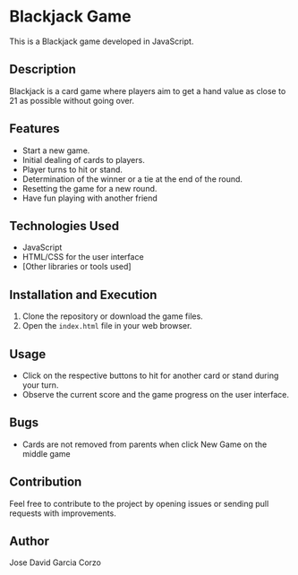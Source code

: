 # Blackjack Game

This is a Blackjack game developed in JavaScript.

## Description

Blackjack is a card game where players aim to get a hand value as close to 21 as possible without going over.

## Features

- Start a new game.
- Initial dealing of cards to players.
- Player turns to hit or stand.
- Determination of the winner or a tie at the end of the round.
- Resetting the game for a new round.
- Have fun playing with another friend

## Technologies Used

- JavaScript
- HTML/CSS for the user interface
- [Other libraries or tools used]

## Installation and Execution

1. Clone the repository or download the game files.
2. Open the `index.html` file in your web browser.

## Usage

- Click on the respective buttons to hit for another card or stand during your turn.
- Observe the current score and the game progress on the user interface.

## Bugs

- Cards are not removed from parents when click New Game on the middle game

## Contribution

Feel free to contribute to the project by opening issues or sending pull requests with improvements.

## Author

Jose David Garcia Corzo


